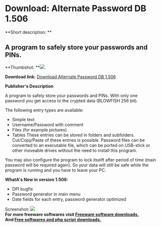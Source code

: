 # Download: Alternate Password DB 1.506

**Short description: **

## A program to safely store your passwords and PINs.

  
**Thumbshot: **![](http://www.freewarefiles.com/screenshot/altpassdb_md.jpg)   
  
**Download link:** [Download Alternate Password DB 1.506](http://freesoftwares.boysofts.com/Alternate-Password-DB_program_21530.html)  
  

**Publisher's Description**  
  

A program to safely store your passwords and PINs. With only one password you
get access to the crypted data (BLOWFISH 256 bit).

The following entry types are available:

  * Simple text 
  * Username/Password with comment 
  * Files (for example pictures) 
  * Tables 
These entries can be stored in folders and subfolders. Cut/Copy/Paste of these
entries is possible. Password files can be converted to an executable file,
which can be ported on USB-stick or other moveable drives without the need to
install this program.

You may also configure the program to lock itselft after period of time (main
password will be required again). So your data will still be safe while the
program is running and you have to leave your PC.

**WhatA's New in version 1.506:**

  * DPI bugfix 
  * Password generator in main menu 
  * Date fields for each entry, password generator optimized 

  
  
Screenshot: ![](http://www.freewarefiles.com/screenshot/altpassdb.jpg)  
**For more freeware softwares visit [Freeware software downloads.](http://freesoftwares.boysofts.com/)**   
**And [Free softwares and php script downloads.](http://www.boysofts.com/)**

